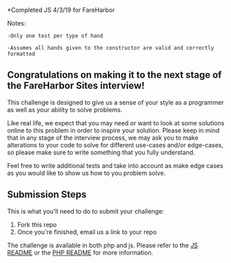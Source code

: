 *Completed JS 4/3/19 for FareHarbor
 
 Notes: 
  
    -Only one test per type of hand
    
    -Assumes all hands given to the constructor are valid and correctly formatted

<h2>Congratulations on making it to the next stage of the FareHarbor Sites interview!</h2>

This challenge is designed to give us a sense of your style as a programmer as well as your ability to solve problems.

Like real life, we expect that you may need or want to look at some solutions online to this problem in order to inspire your solution. Please keep in mind that in any stage of the interview process, we may ask you to make alterations to your code to solve for different use-cases and/or edge-cases, so please make sure to write something that you fully understand.

Feel free to write additional tests and take into account as make edge cases as you would like to show us how to you problem solve. 
<h2>Submission Steps</h2>

This is what you'll need to do to submit your challenge:

1. Fork this repo
2. Once you're finished, email us a link to your repo

The challenge is available in both php and js. Please refer to the [JS README](https://github.com/FareHarbor/fh-sites-take-home-challenge/tree/master/challenge-js) or the [PHP README](https://github.com/FareHarbor/fh-sites-take-home-challenge/tree/master/challenge-php) for more information.
